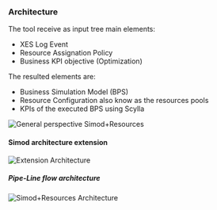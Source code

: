 ### Architecture

The tool receive as input tree main elements:
 - XES Log Event
 - Resource Assignation Policy
 - Business KPI objective (Optimization) 
 
The resulted elements are:
 - Business Simulation Model (BPS)
 - Resource Configuration also know as the resources pools
 - KPIs of the executed BPS using Scylla
    
![General perspective Simod+Resources](images/Arquitectura_general_tesis-3.png)

#### Simod architecture extension
![Extension Architecture](images/SimodX.png)

##### Pipe-Line flow architecture
![Simod+Resources Architecture](images/Arquitectura_general_tesis-2.png)
